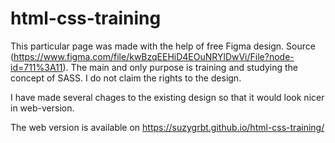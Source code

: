 # html-css-training
This particular page was made with the help of free Figma design. Source (https://www.figma.com/file/kwBzqEEHiD4EOuNRYlDwVi/File?node-id=711%3A11). The main and only purpose is training and studying the concept of SASS. I do not claim the rights to the design.

I have made several chages to the existing design so that it would look nicer in web-version.

The web version is available on https://suzygrbt.github.io/html-css-training/
